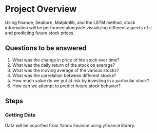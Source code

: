 # Project Overview
Using finance, Seaborn, Matplotlib, and the LSTM method, stock information will be performed alongside visualizing different aspects of it and predicting future stock prices.

## Questions to be answered
1. What was the change in price of hte stock over time?
2. What was the daily return of the stock on average?
3. What was the moving average of the various stocks?
4. What was the correlation between different stocks?
5. How much value do we put at risk by investing in a particular stock?
6. How can we attempt to predict future stock behavior?
   
## Steps
### Getting Data
Data will be imported from Yahoo Finance using yfinance library. 
